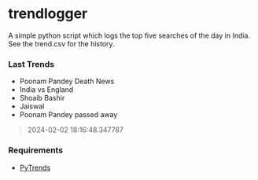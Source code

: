 # trendlogger
A simple python script which logs the top five searches of the day in India.<br>See the trend.csv for the history.<br>

<!-- Last Trends -->
### Last Trends
* Poonam Pandey Death News
* India vs England
* Shoaib Bashir
* Jaiswal
* Poonam Pandey passed away
> 2024-02-02 18:16:48.347787

<!-- Requirements -->
### Requirements
* [PyTrends](https://github.com/dreyco676/pytrends)
